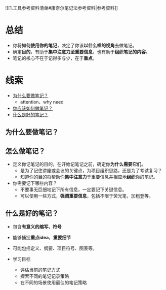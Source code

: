 
![[1.工具参考资料清单#康奈尔笔记法参考资料|参考资料]]

# 总结
- 你将**如何使用你的笔记**，决定了你该**以什么样的视角**去做笔记。
- 确定**目的**，有助于**集中注意力至重要信息**，也有助于**组织笔记的内容**。
- 笔记的核心不在于记得多与少，在于**重点**。

# 线索
- [为什么要做笔记？](#为什么要做笔记？)
	- attention、why need
- [你应该如何做笔记？](#怎么做笔记？)
- [什么是好的笔记？](#什么是好的笔记？)

## 为什么要做笔记？


## 怎么做笔记？
- 定义你记笔记的目的，在开始记笔记之前，确定你**为什么需要它们**。
  - 是为了记住讲座或会议的关键点，为项目组织思路，还是为了考试复习？
  - 知道你的目的将帮助你**集中注意力**于重要信息并相应地**组织**你的笔记。
- 你需要记下哪些内容？
  - 不要事无巨细地记下所有信息，一定要记下关键信息。
  - 可以使用一些方式，**强调重要信息**，包括不限于荧光笔，加粗登等。

## 什么是好的笔记？
- 包含**有意义的缩写、符号**
- 能够捕捉**重点idea**，**重要细节**
- 可能包括定义、纲要、项目符号、图表等。

- 学习目标
  - 评估当前的笔记方式
  - 探索不同的笔记记录策略
  - 在不同的场景使用最佳的笔记策略
